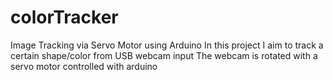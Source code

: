 # colorTracker
Image Tracking via Servo Motor using Arduino
In this project I aim to track a certain shape/color from USB webcam input 
The webcam is rotated with a servo motor controlled with arduino
